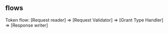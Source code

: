 

## flows

Token flow:
[Request reader] => [Request Validator] => [Grant Type Handler] => [Response writer]

